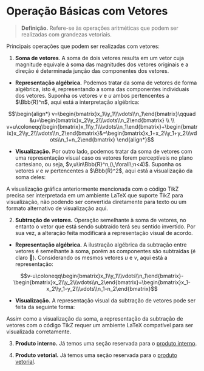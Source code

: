 # Operação Básicas com Vetores

> **Definição.** Refere-se às operações aritméticas que podem ser realizadas com grandezas vetoriais.

Principais operações que podem ser realizadas com vetores:

1. **Soma de vetores**. A soma de dois vetores resulta em um vetor cuja magnitude equivale à soma das magnitudes dos vetores originais e a direção é determinada junção das componentes dos vetores.

- **Representação algébrica.** Podemos tratar da soma de vetores de forma algébrica, isto é, representando a soma das componentes individuais dos vetores. Suponha os vetores $v$ e $u$ ambos pertencentes a $\Bbb{R}^n$, aqui está a interpretação algébrica:

```math
\begin{align*}
v=\begin{bmatrix}x_1\\y_1\\\vdots\\n_1\end{bmatrix}\qquad
&u=\begin{bmatrix}x_2\\y_2\\\vdots\\n_2\end{bmatrix} \\ \\
v+u\coloneqq\begin{bmatrix}x_1\\y_1\\\vdots\\n_1\end{bmatrix}+\begin{bmatrix}x_2\\y_2\\\vdots\\n_2\end{bmatrix}&=\begin{bmatrix}x_1+x_2\\y_1+y_2\\\vdots\\n_1+n_2\end{bmatrix}
\end{align*}
```

- **Visualização.** Por outro lado, podemos tratar da soma de vetores com uma representação visual caso os vetores forem perceptíveis no plano cartesiano, ou seja, $v,u\in\Bbb{R}^n,(\,\forall\;n<4)$. Suponha os vetores $v$ e $w$ pertencentes a $\Bbb{R}^2$, aqui está a visualização da soma deles:

A visualização gráfica anteriormente mencionada com o código TikZ precisa ser interpretada em um ambiente LaTeX que suporte TikZ para visualização, não podendo ser convertida diretamente para texto ou um formato alternativo de visualização aqui.

2. **Subtração de vetores.** Operação semelhante à soma de vetores, no entanto o vetor que está sendo subtraído terá seu sentido invertido. Por sua vez, a alteração feita modificará a representação visual de acordo.

- **Representação algébrica.** A ilustração algébrica da subtração entre vetores é semelhante à soma, porém as componentes são subtraídas (é claro 🥱). Considerando os mesmos vetores $u$ e $v$, aqui está a representação:

```math
v-u\coloneqq\begin{bmatrix}x_1\\y_1\\\vdots\\n_1\end{bmatrix}-\begin{bmatrix}x_2\\y_2\\\vdots\\n_2\end{bmatrix}=\begin{bmatrix}x_1-x_2\\y_1-y_2\\\vdots\\n_1-n_2\end{bmatrix}
```

- **Visualização.** A representação visual da subtração de vetores pode ser feita da seguinte forma:

Assim como a visualização da soma, a representação da subtração de vetores com o código TikZ requer um ambiente LaTeX compatível para ser visualizada corretamente.

3. **Produto interno.** Já temos uma seção reservada para o [produto interno](Produto%20Interno.md).

4. **Produto vetorial.** Já temos uma seção reservada para o [produto vetorial](Produto%20Vetorial.md).
